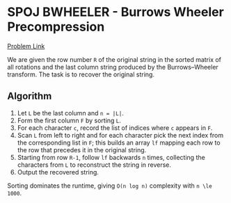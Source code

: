 # SPOJ BWHEELER - Burrows Wheeler Precompression

[Problem Link](https://www.spoj.com/problems/BWHEELER/)

We are given the row number `R` of the original string in the sorted matrix of all rotations and the last column string produced by the Burrows–Wheeler transform. The task is to recover the original string.

## Algorithm

1. Let `L` be the last column and `n = |L|`.
2. Form the first column `F` by sorting `L`.
3. For each character `c`, record the list of indices where `c` appears in `F`.
4. Scan `L` from left to right and for each character pick the next index from the corresponding list in `F`; this builds an array `lf` mapping each row to the row that precedes it in the original string.
5. Starting from row `R-1`, follow `lf` backwards `n` times, collecting the characters from `L` to reconstruct the string in reverse.
6. Output the recovered string.

Sorting dominates the runtime, giving `O(n log n)` complexity with `n \le 1000`.
